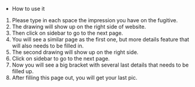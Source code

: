 * How to use it

1. Please type in each space the impression you have on the fugitive.
2. The drawing will show up on the right side of website.
3. Then click on sidebar to go to the next page.
4. You will see a similar page as the first one, but more details feature that will also needs to be filled in.
5. The second drawing will show up on the right side.
6. Click on sidebar to go to the next page.
7. Now you will see a big bracket with several last details that needs to be filled up.
8. After filling this page out, you will get your last pic.

